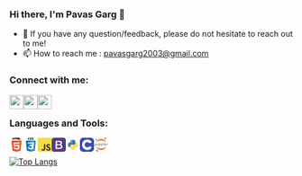 ### Hi there, I'm Pavas Garg 👋

<ul>
  <li> 💬 If you have any question/feedback, please do not hesitate to reach out to me!      </li>
  <li> 📫 How to reach me : <a href = "mailto:pavasgarg2003@gmail.com">pavasgarg2003@gmail.com</a> </li>
<!--   <li> 🚀 I'm currently working on                </li> -->
</ul>


### Connect with me:

<a href = "https://www.linkedin.com/"><img align = "left" width = "25px" height = "25px" src ="https://raw.githubusercontent.com/yushi1007/yushi1007/main/images/linkedin.png"/></a>
<a href = "https://www.twitter.com/"><img align = "left" width = "25px" height = "25px" src ="https://user-images.githubusercontent.com/97559428/180426804-a594c867-2e4a-4343-be5e-95fda672d5c4.png"/></a> 
<a href = "https://www.instagram.com/"><img align = "left" width = "25px" height = "25px" src ="https://user-images.githubusercontent.com/97559428/180426788-9f0504eb-0f15-4023-bfc3-83dd5d97771b.png"/></a> 

<br>



### Languages and Tools:

<img align = "left" width = "25px" src ="https://raw.githubusercontent.com/github/explore/80688e429a7d4ef2fca1e82350fe8e3517d3494d/topics/html/html.png"/>
<img align = "left" width = "25px" src ="https://raw.githubusercontent.com/github/explore/80688e429a7d4ef2fca1e82350fe8e3517d3494d/topics/css/css.png"/>
<img align = "left" width = "25px" src ="https://raw.githubusercontent.com/github/explore/80688e429a7d4ef2fca1e82350fe8e3517d3494d/topics/javascript/javascript.png"/>
<img align = "left" width = "25px" src ="https://raw.githubusercontent.com/github/explore/80688e429a7d4ef2fca1e82350fe8e3517d3494d/topics/bootstrap/bootstrap.png"/>
<img align = "left" width = "25px" src ="https://raw.githubusercontent.com/github/explore/80688e429a7d4ef2fca1e82350fe8e3517d3494d/topics/python/python.png"/>
<img align = "left" width = "25px" src ="https://raw.githubusercontent.com/tandpfun/skill-icons/993782dbef600360a61a4393555f3afc0e3c61b1/icons/C.svg"/>
<img align = "left" width = "25px" src ="https://raw.githubusercontent.com/devicons/devicon/1119b9f84c0290e0f0b38982099a2bd027a48bf1/icons/jupyter/jupyter-original-wordmark.svg"/>
<!-- <img align = "left" width = "25px" src ="https://camo.githubusercontent.com/6cc41155e58a4eebe7353d524da5ebb0de7aaf4fd4ad45fb9a433c8b41d38c16/68747470733a2f2f747365332e6d6d2e62696e672e6e65742f74683f69643d4f49502e7276756a594b4f546d2d2d5654334b545a775633786748614861267069643d417069"/>
<img align = "left" width = "25px" src = "https://user-images.githubusercontent.com/97559428/180403340-b44009b5-3b5a-4e48-9401-2d71b1fa6e5e.png"/> -->

<br><br>
[![Top Langs](https://github-readme-stats.vercel.app/api/top-langs/?username=pavas23&layout=compact)](https://github.com/pavas23/github-readme-stats)








